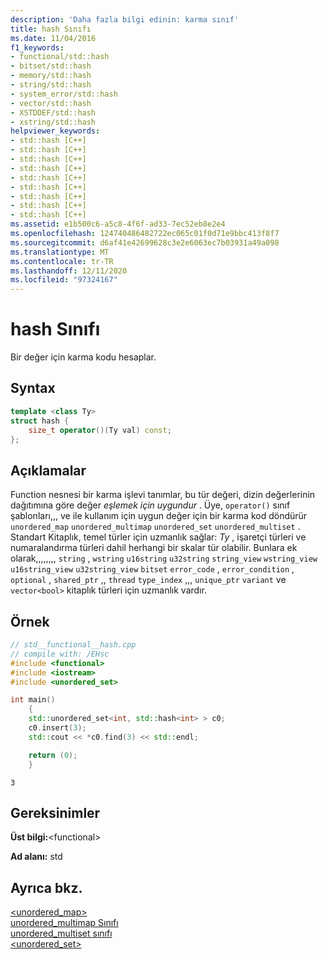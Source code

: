 ```yaml
---
description: 'Daha fazla bilgi edinin: karma sınıf'
title: hash Sınıfı
ms.date: 11/04/2016
f1_keywords:
- functional/std::hash
- bitset/std::hash
- memory/std::hash
- string/std::hash
- system_error/std::hash
- vector/std::hash
- XSTDDEF/std::hash
- xstring/std::hash
helpviewer_keywords:
- std::hash [C++]
- std::hash [C++]
- std::hash [C++]
- std::hash [C++]
- std::hash [C++]
- std::hash [C++]
- std::hash [C++]
- std::hash [C++]
- std::hash [C++]
ms.assetid: e1b500c6-a5c8-4f6f-ad33-7ec52eb8e2e4
ms.openlocfilehash: 124740486482722ec065c01f0d71e9bbc413f8f7
ms.sourcegitcommit: d6af41e42699628c3e2e6063ec7b03931a49a098
ms.translationtype: MT
ms.contentlocale: tr-TR
ms.lasthandoff: 12/11/2020
ms.locfileid: "97324167"
---
```

# <a name="hash-class"></a>hash Sınıfı

Bir değer için karma kodu hesaplar.

## <a name="syntax"></a>Syntax

```cpp
template <class Ty>
struct hash {
    size_t operator()(Ty val) const;
};
```

## <a name="remarks"></a>Açıklamalar

Function nesnesi bir karma işlevi tanımlar, bu tür değeri, dizin değerlerinin dağıtımına göre değer *eşlemek için uygundur* . Üye, `operator()` sınıf şablonları,,, ve ile kullanım için uygun değer için bir karma kod döndürür `unordered_map` `unordered_multimap` `unordered_set` `unordered_multiset` . Standart Kitaplık, temel türler için uzmanlık sağlar: *Ty* , işaretçi türleri ve numaralandırma türleri dahil herhangi bir skalar tür olabilir. Bunlara ek olarak,,,,,,,, `string` , `wstring` `u16string` `u32string` `string_view` `wstring_view` `u16string_view` `u32string_view` `bitset` `error_code` , `error_condition` , `optional` , `shared_ptr` ,, `thread` `type_index` ,,, `unique_ptr` `variant` ve `vector<bool>` kitaplık türleri için uzmanlık vardır.

## <a name="example"></a>Örnek

```cpp
// std__functional__hash.cpp
// compile with: /EHsc
#include <functional>
#include <iostream>
#include <unordered_set>

int main()
    {
    std::unordered_set<int, std::hash<int> > c0;
    c0.insert(3);
    std::cout << *c0.find(3) << std::endl;

    return (0);
    }
```

```Output
3
```

## <a name="requirements"></a>Gereksinimler

**Üst bilgi:**\<functional>

**Ad alanı:** std

## <a name="see-also"></a>Ayrıca bkz.

[<unordered_map>](../standard-library/unordered-map.md)\
[unordered_multimap Sınıfı](../standard-library/unordered-multimap-class.md)\
[unordered_multiset sınıfı](../standard-library/unordered-multiset-class.md)\
[<unordered_set>](../standard-library/unordered-set.md)
